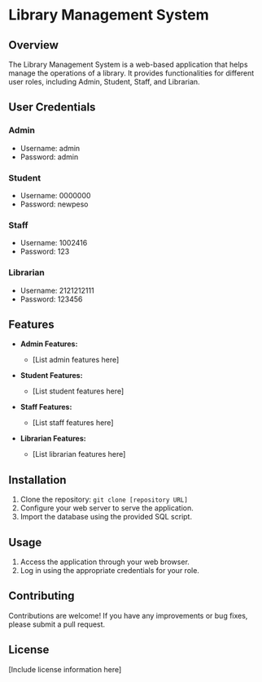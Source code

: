# Library Management System

## Overview

The Library Management System is a web-based application that helps manage the operations of a library. It provides functionalities for different user roles, including Admin, Student, Staff, and Librarian.

## User Credentials

### Admin
- Username: admin
- Password: admin

### Student
- Username: 0000000
- Password: newpeso

### Staff
- Username: 1002416
- Password: 123

### Librarian
- Username: 2121212111
- Password: 123456

## Features

- **Admin Features:**
  - [List admin features here]

- **Student Features:**
  - [List student features here]

- **Staff Features:**
  - [List staff features here]

- **Librarian Features:**
  - [List librarian features here]

## Installation

1. Clone the repository: `git clone [repository URL]`
2. Configure your web server to serve the application.
3. Import the database using the provided SQL script.

## Usage

1. Access the application through your web browser.
2. Log in using the appropriate credentials for your role.

## Contributing

Contributions are welcome! If you have any improvements or bug fixes, please submit a pull request.

## License

[Include license information here]
